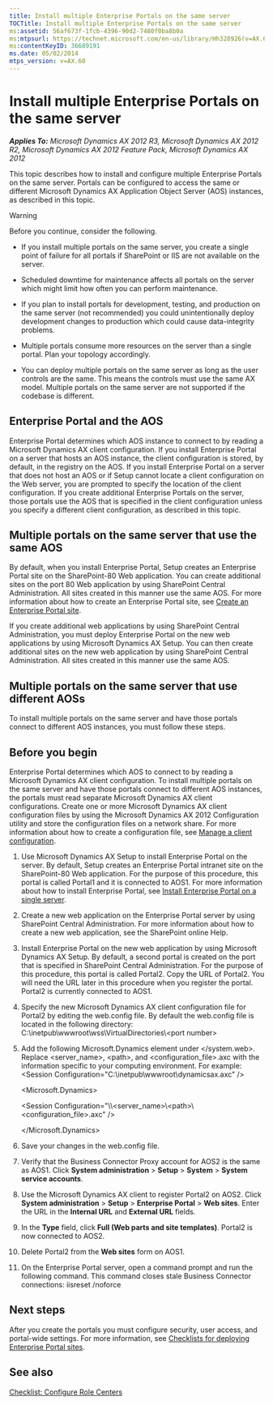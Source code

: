 ```yaml
---
title: Install multiple Enterprise Portals on the same server
TOCTitle: Install multiple Enterprise Portals on the same server
ms:assetid: 56af673f-1fcb-4396-90d2-7480f0ba8b0a
ms:mtpsurl: https://technet.microsoft.com/en-us/library/Hh328926(v=AX.60)
ms:contentKeyID: 36689191
ms.date: 05/02/2014
mtps_version: v=AX.60
---
```


# Install multiple Enterprise Portals on the same server 


_**Applies To:** Microsoft Dynamics AX 2012 R3, Microsoft Dynamics AX 2012 R2, Microsoft Dynamics AX 2012 Feature Pack, Microsoft Dynamics AX 2012_

This topic describes how to install and configure multiple Enterprise Portals on the same server. Portals can be configured to access the same or different Microsoft Dynamics AX Application Object Server (AOS) instances, as described in this topic.


> [!WARNING]
> <P>Before you continue, consider the following.</P>
> <UL>
> <LI>
> <P>If you install multiple portals on the same server, you create a single point of failure for all portals if SharePoint or IIS are not available on the server.</P>
> <LI>
> <P>Scheduled downtime for maintenance affects all portals on the server which might limit how often you can perform maintenance.</P>
> <LI>
> <P>If you plan to install portals for development, testing, and production on the same server (not recommended) you could unintentionally deploy development changes to production which could cause data-integrity problems.</P>
> <LI>
> <P>Multiple portals consume more resources on the server than a single portal. Plan your topology accordingly.</P>
> <LI>
> <P>You can deploy multiple portals on the same server as long as the user controls are the same. This means the controls must use the same AX model. Multiple portals on the same server are not supported if the codebase is different.</P></LI></UL>



## Enterprise Portal and the AOS

Enterprise Portal determines which AOS instance to connect to by reading a Microsoft Dynamics AX client configuration. If you install Enterprise Portal on a server that hosts an AOS instance, the client configuration is stored, by default, in the registry on the AOS. If you install Enterprise Portal on a server that does not host an AOS or if Setup cannot locate a client configuration on the Web server, you are prompted to specify the location of the client configuration. If you create additional Enterprise Portals on the server, those portals use the AOS that is specified in the client configuration unless you specify a different client configuration, as described in this topic.

## Multiple portals on the same server that use the same AOS

By default, when you install Enterprise Portal, Setup creates an Enterprise Portal site on the SharePoint-80 Web application. You can create additional sites on the port 80 Web application by using SharePoint Central Administration. All sites created in this manner use the same AOS. For more information about how to create an Enterprise Portal site, see [Create an Enterprise Portal site](create-an-enterprise-portal-site.md).

If you create additional web applications by using SharePoint Central Administration, you must deploy Enterprise Portal on the new web applications by using Microsoft Dynamics AX Setup. You can then create additional sites on the new web application by using SharePoint Central Administration. All sites created in this manner use the same AOS.

## Multiple portals on the same server that use different AOSs

To install multiple portals on the same server and have those portals connect to different AOS instances, you must follow these steps.

## Before you begin

Enterprise Portal determines which AOS to connect to by reading a Microsoft Dynamics AX client configuration. To install multiple portals on the same server and have those portals connect to different AOS instances, the portals must read separate Microsoft Dynamics AX client configurations. Create one or more Microsoft Dynamics AX client configuration files by using the Microsoft Dynamics AX 2012 Configuration utility and store the configuration files on a network share. For more information about how to create a configuration file, see [Manage a client configuration](manage-a-client-configuration.md).

1.  Use Microsoft Dynamics AX Setup to install Enterprise Portal on the server. By default, Setup creates an Enterprise Portal intranet site on the SharePoint-80 Web application. For the purpose of this procedure, this portal is called Portal1 and it is connected to AOS1. For more information about how to install Enterprise Portal, see [Install Enterprise Portal on a single server](install-enterprise-portal-on-a-single-server.md).

2.  Create a new web application on the Enterprise Portal server by using SharePoint Central Administration. For more information about how to create a new web application, see the SharePoint online Help.

3.  Install Enterprise Portal on the new web application by using Microsoft Dynamics AX Setup. By default, a second portal is created on the port that is specified in SharePoint Central Administration. For the purpose of this procedure, this portal is called Portal2. Copy the URL of Portal2. You will need the URL later in this procedure when you register the portal. Portal2 is currently connected to AOS1.

4.  Specify the new Microsoft Dynamics AX client configuration file for Portal2 by editing the web.config file. By default the web.config file is located in the following directory: C:\\inetpub\\wwwroot\\wss\\VirtualDirectories\\\<port number\>

5.  Add the following Microsoft.Dynamics element under \</system.web\>. Replace \<server\_name\>, \<path\>, and \<configuration\_file\>.axc with the information specific to your computing environment. For example: \<Session Configuration="C:\\inetpub\\wwwroot\\dynamicsax.axc" /\>
    
    \<Microsoft.Dynamics\>
    
    \<Session Configuration="\\\\\<server\_name\>\\\<path\>\\\<configuration\_file\>.axc" /\>
    
    \</Microsoft.Dynamics\>

6.  Save your changes in the web.config file.

7.  Verify that the Business Connector Proxy account for AOS2 is the same as AOS1. Click **System administration** \> **Setup** \> **System** \> **System service accounts**.

8.  Use the Microsoft Dynamics AX client to register Portal2 on AOS2. Click **System administration** \> **Setup** \> **Enterprise Portal** \> **Web sites**. Enter the URL in the **Internal URL** and **External URL** fields.

9.  In the **Type** field, click **Full (Web parts and site templates)**. Portal2 is now connected to AOS2.

10. Delete Portal2 from the **Web sites** form on AOS1.

11. On the Enterprise Portal server, open a command prompt and run the following command. This command closes stale Business Connector connections: iisreset /noforce

## Next steps

After you create the portals you must configure security, user access, and portal-wide settings. For more information, see [Checklists for deploying Enterprise Portal sites](checklists-for-deploying-enterprise-portal-sites.md).

## See also

[Checklist: Configure Role Centers](checklist-configure-role-centers.md)

  


